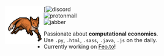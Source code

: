 <img src="fox.gif" width=20% align=left></img>

[![discord](https://img.shields.io/badge/-sewer%232930-313131?style=flat-square&labelColor=313131&logo=discord&logoColor=white&color=313131)  
![protonmail](https://img.shields.io/badge/-ian.koide@protonmail.com-313131?style=flat-square&labelColor=313131&logo=protonmail&logoColor=white&color=313131)  
![jabber](https://img.shields.io/badge/-ian.koide@jabber.calyxinstitute.org-313131?style=flat-square&labelColor=313131&logo=xmpp&logoColor=white&color=313131)  

- Passionate about **computational economics**.
- Use `.py`, `.html`, `.sass`, `.java`, `.js` on the daily.
- Currently working on [Feo.to](https://feo.to)!
